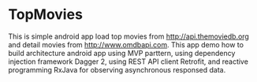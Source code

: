 # TopMovies
This is simple android app load top movies from http://api.themoviedb.org and detail movies from http://www.omdbapi.com. This app demo how to build architecture android app using MVP parttern, using dependency injection framework Dagger 2, using REST API client Retrofit, and reactive programming RxJava for observing asynchronous responsed data.
